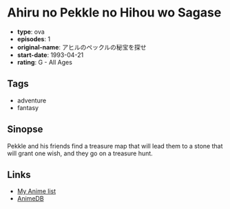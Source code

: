 # Ahiru no Pekkle no Hihou wo Sagase

-   **type**: ova
-   **episodes**: 1
-   **original-name**: アヒルのペックルの秘宝を探せ
-   **start-date**: 1993-04-21
-   **rating**: G - All Ages

## Tags

-   adventure
-   fantasy

## Sinopse

Pekkle and his friends find a treasure map that will lead them to a stone that will grant one wish, and they go on a treasure hunt.

## Links

-   [My Anime list](https://myanimelist.net/anime/22621/Ahiru_no_Pekkle_no_Hihou_wo_Sagase)
-   [AnimeDB](http://anidb.info/perl-bin/animedb.pl?show=anime&aid=7809)
